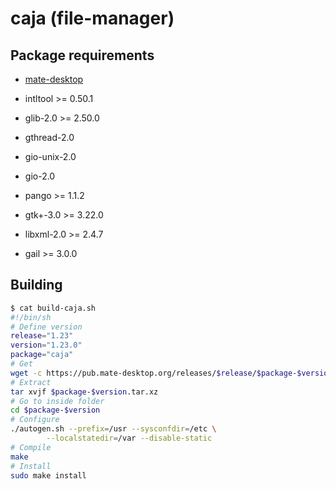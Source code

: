 # caja (file-manager)

## Package requirements

  * [mate-desktop](mate-desktop.md)

  * intltool >= 0.50.1

  * glib-2.0 >= 2.50.0

  * gthread-2.0

  * gio-unix-2.0

  * gio-2.0

  * pango >= 1.1.2

  * gtk+-3.0 >= 3.22.0

  * libxml-2.0 >= 2.4.7

  * gail >= 3.0.0

## Building

```bash
$ cat build-caja.sh
#!/bin/sh
# Define version
release="1.23"
version="1.23.0"
package="caja"
# Get
wget -c https://pub.mate-desktop.org/releases/$release/$package-$version.tar.xz
# Extract
tar xvjf $package-$version.tar.xz
# Go to inside folder
cd $package-$version
# Configure
./autogen.sh --prefix=/usr --sysconfdir=/etc \
        --localstatedir=/var --disable-static
# Compile
make
# Install
sudo make install
```

